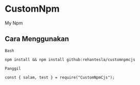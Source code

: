 # CustomNpm

My Npm

## Cara Menggunakan

`Bash`
```
npm install && npm install github:rehantesla/customnpmcjs
```
`Panggil`
```
const { salam, test } = require("CustomNpmCjs");
```
